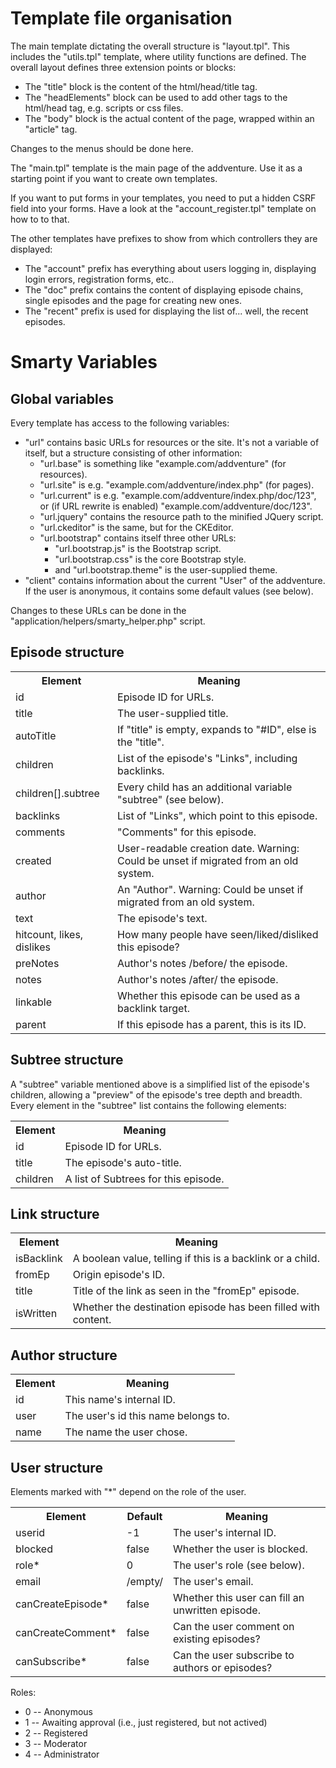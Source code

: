 Template file organisation
==========================

The main template dictating the overall structure is "layout.tpl".  This
includes the "utils.tpl" template, where utility functions are defined.  The
overall layout defines three extension points or blocks:
  * The "title" block is the content of the html/head/title tag.
  * The "headElements" block can be used to add other tags to the html/head
    tag, e.g. scripts or css files.
  * The "body" block is the actual content of the page, wrapped within an
    "article" tag.

Changes to the menus should be done here.

The "main.tpl" template is the main page of the addventure.  Use it as
a starting point if you want to create own templates.

If you want to put forms in your templates, you need to put a hidden CSRF field
into your forms.  Have a look at the "account_register.tpl" template on how to
to that.

The other templates have prefixes to show from which controllers they are
displayed:
  * The "account" prefix has everything about users logging in, displaying
    login errors, registration forms, etc..
  * The "doc" prefix contains the content of displaying episode chains, single
    episodes and the page for creating new ones.
  * The "recent" prefix is used for displaying the list of... well, the recent
    episodes.


Smarty Variables
================

Global variables
----------------
Every template has access to the following variables:
  * "url" contains basic URLs for resources or the site.  It's not a variable
    of itself, but a structure consisting of other information:
    * "url.base" is something like "example.com/addventure" (for resources).
    * "url.site" is e.g. "example.com/addventure/index.php" (for pages).
    * "url.current" is e.g. "example.com/addventure/index.php/doc/123", or
      (if URL rewrite is enabled) "example.com/addventure/doc/123".
    * "url.jquery" contains the resource path to the minified JQuery script.
    * "url.ckeditor" is the same, but for the CKEditor.
    * "url.bootstrap" contains itself three other URLs:
      * "url.bootstrap.js" is the Bootstrap script.
      * "url.bootstrap.css" is the core Bootstrap style.
      * and "url.bootstrap.theme" is the user-supplied theme.
  * "client" contains information about the current "User" of the
    addventure.  If the user is anonymous, it contains some default values (see
    below).

Changes to these URLs can be done in the "application/helpers/smarty_helper.php"
script.

Episode structure
-----------------
<table>
  <tr><th>Element</th><th>Meaning</th></tr>
  <tr><td>id</td><td>Episode ID for URLs.</td></tr>
  <tr><td>title</td><td>The user-supplied title.</td></tr>
  <tr><td>autoTitle</td><td>If "title" is empty, expands to "#ID", else is the "title".</td></tr>
  <tr><td>children</td><td>List of the episode's "Links", including backlinks.</td></tr>
  <tr><td>children[].subtree</td><td>Every child has an additional variable "subtree" (see below).</td></tr>
  <tr><td>backlinks</td><td>List of "Links", which point to this episode.</td></tr>
  <tr><td>comments</td><td>"Comments" for this episode.</td></tr>
  <tr><td>created</td><td>User-readable creation date.  Warning: Could be unset if migrated from an old system.</td></tr>
  <tr><td>author</td><td>An "Author".  Warning: Could be unset if migrated from an old system.</td></tr>
  <tr><td>text</td><td>The episode's text.</td></tr>
  <tr><td>hitcount, likes, dislikes</td><td>How many people have seen/liked/disliked this episode?</td></tr>
  <tr><td>preNotes</td><td>Author's notes /before/ the episode.</td></tr>
  <tr><td>notes</td><td>Author's notes /after/ the episode.</td></tr>
  <tr><td>linkable</td><td>Whether this episode can be used as a backlink target.</td></tr>
  <tr><td>parent</td><td>If this episode has a parent, this is its ID.</td></tr>
</table>

Subtree structure
-----------------
A "subtree" variable mentioned above is a simplified list of the episode's
children, allowing a "preview" of the episode's tree depth and breadth.  Every
element in the "subtree" list contains the following elements:
<table>
  <tr><th>Element</th><th>Meaning</th></tr>
  <tr><td>id</td><td>Episode ID for URLs.</td></tr>
  <tr><td>title</td><td>The episode's auto-title.</td></tr>
  <tr><td>children</td><td>A list of Subtrees for this episode.</td></tr>
</table>

Link structure
--------------
<table>
  <tr><th>Element</th><th>Meaning</th></tr>
  <tr><td>isBacklink</td><td>A boolean value, telling if this is a backlink or a child.</td></tr>
  <tr><td>fromEp</td><td>Origin episode's ID.</td></tr>
  <tr><td>title</td><td>Title of the link as seen in the "fromEp" episode.</td></tr>
  <tr><td>isWritten</td><td>Whether the destination episode has been filled with content.</td></tr>
</table>

Author structure
----------------
<table>
  <tr><th>Element</th><th>Meaning</th></tr>
  <tr><td>id</td><td>This name's internal ID.</td></tr>
  <tr><td>user</td><td>The user's id this name belongs to.</td></tr>
  <tr><td>name</td><td>The name the user chose.</td></tr>
</table>

User structure
--------------
Elements marked with "*" depend on the role of the user.
<table>
  <tr><th>Element</th><th>Default</th><th>Meaning</th></tr>
  <tr><td>userid</td><td>-1</td><td>The user's internal ID.</td></tr>
  <tr><td>blocked</td><td>false</td><td>Whether the user is blocked.</td></tr>
  <tr><td>role*</td><td>0</td><td>The user's role (see below).</td></tr>
  <tr><td>email</td><td>/empty/</td><td>The user's email.</td></tr>
  <tr><td>canCreateEpisode*</td><td>false</td><td>Whether this user can fill an unwritten episode.</td></tr>
  <tr><td>canCreateComment*</td><td>false</td><td>Can the user comment on existing episodes?</td></tr>
  <tr><td>canSubscribe*</td><td>false</td><td>Can the user subscribe to authors or episodes?</td></tr>
</table>

Roles:
  * 0 -- Anonymous
  * 1 -- Awaiting approval (i.e., just registered, but not actived)
  * 2 -- Registered
  * 3 -- Moderator
  * 4 -- Administrator

